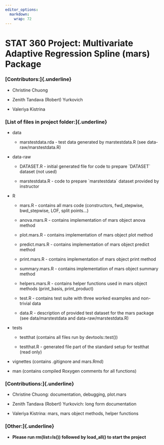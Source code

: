 ```yaml
---
editor_options: 
  markdown: 
    wrap: 72
---
```


# STAT 360 Project: Multivariate Adaptive Regression Spline (mars) Package

### [**Contributors:**]{.underline}

-   Christine Chuong

-   Zenith Tandava (Robert) Yurkovich

-   Valeriya Kistrina

### [List of files in project folder:]{.underline}

-   data

    -   marstestdata.rda - test data generated by marstestdata.R (see
        data-raw/marstestdata.R)

-   data-raw

    -   DATASET.R - initial generated file for code to prepare
        \`DATASET\` dataset (not used)

    -   marstestdata.R - code to prepare \`marstestdata\` dataset
        provided by instructor

-   R

    -   mars.R - contains all mars code (constructors, fwd_stepwise,
        bwd_stepwise, LOF, split points...)

    -   anova.mars.R - contains implementation of mars object anova
        method

    -   plot.mars.R - contains implementation of mars object plot method

    -   predict.mars.R - contains implementation of mars object predict
        method

    -   print.mars.R - contains implementation of mars object print
        method

    -   summary.mars.R - contains implementation of mars object summary
        method

    -   helpers.mars.R - contains helper functions used in mars object
        methods (print_basis, print_product)

    -   test.R - contains test suite with three worked examples and
        non-trivial data

    -   data.R - description of provided test dataset for the mars
        package (see data/marstestdata and data-raw/marstestdata.R)

-   tests

    -   testthat (contains all files run by devtools::test())

    -   testthat.R - generated file part of the standard setup for
        testthat (read only)

-   vignettes (contains .gitignore and mars.Rmd)

-   man (contains compiled Roxygen comments for all functions)

### [**Contributions:**]{.underline}

-   Christine Chuong: documentation, debugging, plot.mars

-   Zenith Tandava (Robert) Yurkovich: long form documentation

-   Valeriya Kistrina: mars, mars object methods, helper functions

### [**Other:**]{.underline}

-   **Please run rm(list=ls()) followed by load_all() to start the
    project**

